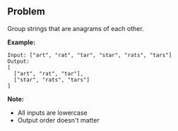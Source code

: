 ## Problem

Group strings that are anagrams of each other.

**Example:**
```text
Input: ["art", "rat", "tar", "star", "rats", "tars"]
Output:
[
  ["art", "rat", "tar"],
  ["star", "rats", "tars"]
]
```

**Note:**
- All inputs are lowercase
- Output order doesn't matter
